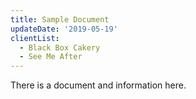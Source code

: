 ```yaml
---
title: Sample Document
updateDate: '2019-05-19'
clientList:
  - Black Box Cakery
  - See Me After
---
```

There is a document and information here.
